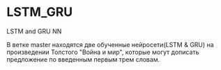 # LSTM_GRU
LSTM and GRU NN

В ветке master находятся две обученные нейросети(LSTM & GRU) на произведении Толстого "Война и мир", 
которые могут дописать предложение по введенным первым трем словам.

